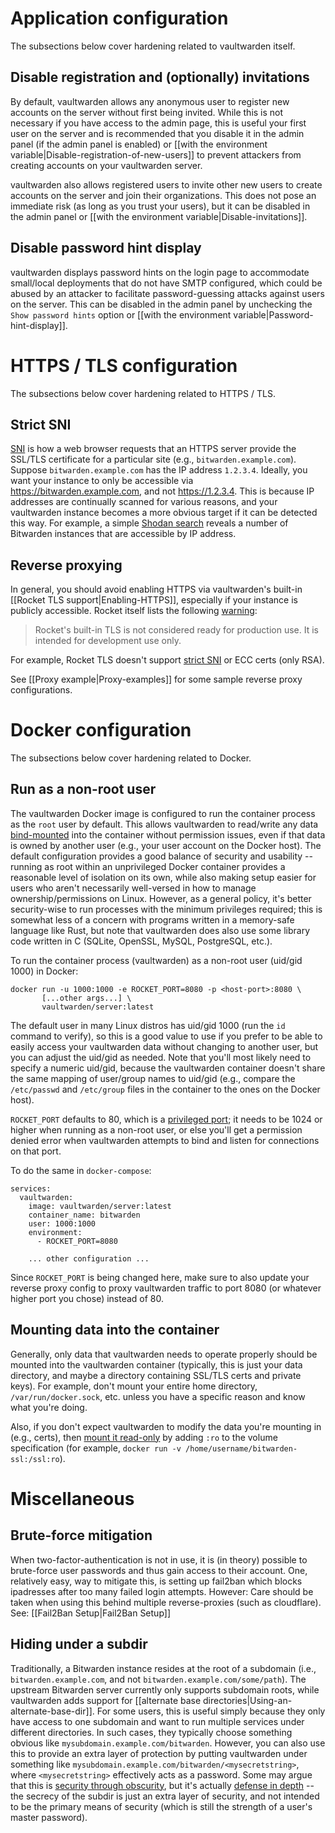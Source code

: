 # Application configuration

The subsections below cover hardening related to vaultwarden itself.

## Disable registration and (optionally) invitations

By default, vaultwarden allows any anonymous user to register new accounts on the server without first being invited. While this is not necessary if you have access to the admin page, this is useful your first user on the server and is recommended that you disable it in the admin panel (if the admin panel is enabled) or [[with the environment variable|Disable-registration-of-new-users]] to prevent attackers from creating accounts on your vaultwarden server.

vaultwarden also allows registered users to invite other new users to create accounts on the server and join their organizations. This does not pose an immediate risk (as long as you trust your users), but it can be disabled in the admin panel or [[with the environment variable|Disable-invitations]].

## Disable password hint display
vaultwarden displays password hints on the login page to accommodate small/local deployments that do not have SMTP configured, which could be abused by an attacker to facilitate password-guessing attacks against users on the server. This can be disabled in the admin panel by unchecking the `Show password hints` option or [[with the environment variable|Password-hint-display]].

# HTTPS / TLS configuration

The subsections below cover hardening related to HTTPS / TLS.

## Strict SNI

[SNI](https://en.wikipedia.org/wiki/Server_Name_Indication) is how a web browser requests that an HTTPS server provide the SSL/TLS certificate for a particular site (e.g., `bitwarden.example.com`). Suppose `bitwarden.example.com` has the IP address `1.2.3.4`. Ideally, you want your instance to only be accessible via https://bitwarden.example.com, and not https://1.2.3.4. This is because IP addresses are continually scanned for various reasons, and your vaultwarden instance becomes a more obvious target if it can be detected this way. For example, a simple [Shodan search](https://www.shodan.io/search?query=bitwarden) reveals a number of Bitwarden instances that are accessible by IP address.

## Reverse proxying

In general, you should avoid enabling HTTPS via vaultwarden's built-in [[Rocket TLS support|Enabling-HTTPS]], especially if your instance is publicly accessible. Rocket itself lists the following [warning](https://rocket.rs/v0.4/guide/configuration/#configuring-tls):

> Rocket's built-in TLS is not considered ready for production use. It is intended for development use only.

For example, Rocket TLS doesn't support [strict SNI](#Strict-SNI) or ECC certs (only RSA).

See [[Proxy example|Proxy-examples]] for some sample reverse proxy configurations.

# Docker configuration

The subsections below cover hardening related to Docker.

## Run as a non-root user

The vaultwarden Docker image is configured to run the container process as the `root` user by default. This allows vaultwarden to read/write any data [bind-mounted](https://docs.docker.com/storage/bind-mounts/) into the container without permission issues, even if that data is owned by another user (e.g., your user account on the Docker host). 
The default configuration provides a good balance of security and usability -- running as root within an unprivileged Docker container provides a reasonable level of isolation on its own, while also making setup easier for users who aren't necessarily well-versed in how to manage ownership/permissions on Linux. However, as a general policy, it's better security-wise to run processes with the minimum privileges required; this is somewhat less of a concern with programs written in a memory-safe language like Rust, but note that vaultwarden does also use some library code written in C (SQLite, OpenSSL, MySQL, PostgreSQL, etc.).

To run the container process (vaultwarden) as a non-root user (uid/gid 1000) in Docker:

    docker run -u 1000:1000 -e ROCKET_PORT=8080 -p <host-port>:8080 \
           [...other args...] \
           vaultwarden/server:latest

The default user in many Linux distros has uid/gid 1000 (run the `id` command to verify), so this is a good value to use if you prefer to be able to easily access your vaultwarden data without changing to another user, but you can adjust the uid/gid as needed. Note that you'll most likely need to specify a numeric uid/gid, because the vaultwarden container doesn't share the same mapping of user/group names to uid/gid (e.g., compare the `/etc/passwd` and `/etc/group` files in the container to the ones on the Docker host).

 `ROCKET_PORT` defaults to 80, which is a [privileged port](https://www.w3.org/Daemon/User/Installation/PrivilegedPorts.html); it needs to be 1024 or higher when running as a non-root user, or else you'll get a permission denied error when vaultwarden attempts to bind and listen for connections on that port.

To do the same in `docker-compose`:

    services:
      vaultwarden:
        image: vaultwarden/server:latest
        container_name: bitwarden
        user: 1000:1000
        environment:
          - ROCKET_PORT=8080

        ... other configuration ...

Since `ROCKET_PORT` is being changed here, make sure to also update your reverse proxy config to proxy vaultwarden traffic to port 8080 (or whatever higher port you chose) instead of 80.

## Mounting data into the container

Generally, only data that vaultwarden needs to operate properly should be mounted into the vaultwarden container (typically, this is just your data directory, and maybe a directory containing SSL/TLS certs and private keys). For example, don't mount your entire home directory, `/var/run/docker.sock`, etc. unless you have a specific reason and know what you're doing.

Also, if you don't expect vaultwarden to modify the data you're mounting in (e.g., certs), then [mount it read-only](https://docs.docker.com/storage/bind-mounts/#use-a-read-only-bind-mount) by adding `:ro` to the volume specification (for example, `docker run -v /home/username/bitwarden-ssl:/ssl:ro`).

# Miscellaneous

## Brute-force mitigation

When two-factor-authentication is not in use, it is (in theory) possible to brute-force user passwords and thus gain access to their account. One, relatively easy, way to mitigate this, is setting up fail2ban which blocks ipadresses after too many  failed login attempts. However: Care should be taken when using this behind multiple reverse-proxies (such as cloudflare).
See: [[Fail2Ban Setup|Fail2Ban Setup]]

## Hiding under a subdir

Traditionally, a Bitwarden instance resides at the root of a subdomain (i.e., `bitwarden.example.com`, and not `bitwarden.example.com/some/path`). The upstream Bitwarden server currently only supports subdomain roots, while vaultwarden adds support for [[alternate base directories|Using-an-alternate-base-dir]]. For some users, this is useful simply because they only have access to one subdomain and want to run multiple services under different directories. In such cases, they typically choose something obvious like `mysubdomain.example.com/bitwarden`. However, you can also use this to provide an extra layer of protection by putting vaultwarden under something like `mysubdomain.example.com/bitwarden/<mysecretstring>`, where `<mysecretstring>` effectively acts as a password. Some may argue that this is [security through obscurity](https://en.wikipedia.org/wiki/Security_through_obscurity), but it's actually [defense in depth](https://en.wikipedia.org/wiki/Defense_in_depth_(computing)) -- the secrecy of the subdir is just an extra layer of security, and not intended to be the primary means of security (which is still the strength of a user's master password).